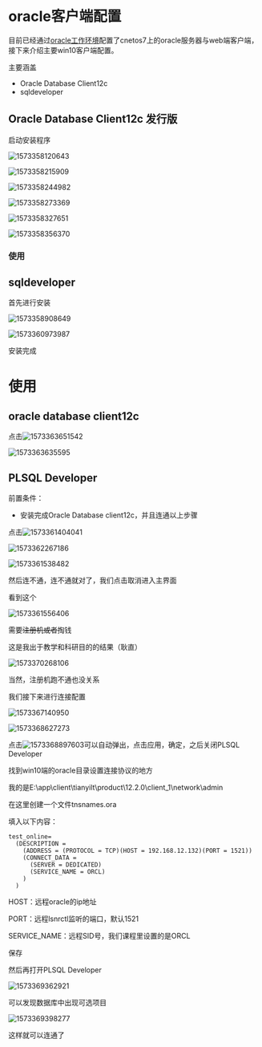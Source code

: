 # oracle客户端配置

目前已经通过[oracle工作环境](./2019-11-03-oracle工作环境.md)配置了cnetos7上的oracle服务器与web端客户端，接下来介绍主要win10客户端配置。

主要涵盖

- Oracle Database Client12c
- sqldeveloper

## Oracle Database Client12c 发行版

启动安装程序

![1573358120643](2019-11-10-oracle%E5%AE%A2%E6%88%B7%E7%AB%AF%E9%85%8D%E7%BD%AE.assets/1573358120643.png)

![1573358215909](2019-11-10-oracle%E5%AE%A2%E6%88%B7%E7%AB%AF%E9%85%8D%E7%BD%AE.assets/1573358215909.png)

![1573358244982](2019-11-10-oracle%E5%AE%A2%E6%88%B7%E7%AB%AF%E9%85%8D%E7%BD%AE.assets/1573358244982.png)

![1573358273369](2019-11-10-oracle%E5%AE%A2%E6%88%B7%E7%AB%AF%E9%85%8D%E7%BD%AE.assets/1573358273369.png)

![1573358327651](2019-11-10-oracle%E5%AE%A2%E6%88%B7%E7%AB%AF%E9%85%8D%E7%BD%AE.assets/1573358327651.png)

![1573358356370](2019-11-10-oracle%E5%AE%A2%E6%88%B7%E7%AB%AF%E9%85%8D%E7%BD%AE.assets/1573358356370.png)

### 使用



## sqldeveloper

首先进行安装

![1573358908649](2019-11-10-oracle%E5%AE%A2%E6%88%B7%E7%AB%AF%E9%85%8D%E7%BD%AE.assets/1573358908649.png)

![1573360973987](2019-11-10-oracle%E5%AE%A2%E6%88%B7%E7%AB%AF%E9%85%8D%E7%BD%AE.assets/1573360973987.png)

安装完成

# 使用

## oracle database client12c

点击![1573363651542](2019-11-10-oracle%E5%AE%A2%E6%88%B7%E7%AB%AF%E9%85%8D%E7%BD%AE.assets/1573363651542.png)

![1573363635595](2019-11-10-oracle%E5%AE%A2%E6%88%B7%E7%AB%AF%E9%85%8D%E7%BD%AE.assets/1573363635595.png)

## PLSQL Developer

前置条件：

- 安装完成Oracle Database client12c，并且连通以上步骤

点击![1573361404041](2019-11-10-oracle%E5%AE%A2%E6%88%B7%E7%AB%AF%E9%85%8D%E7%BD%AE.assets/1573361404041.png)

![1573362267186](2019-11-10-oracle%E5%AE%A2%E6%88%B7%E7%AB%AF%E9%85%8D%E7%BD%AE.assets/1573362267186.png)

![1573361538482](2019-11-10-oracle%E5%AE%A2%E6%88%B7%E7%AB%AF%E9%85%8D%E7%BD%AE.assets/1573361538482.png)

然后连不通，连不通就对了，我们点击取消进入主界面

看到这个

![1573361556406](2019-11-10-oracle%E5%AE%A2%E6%88%B7%E7%AB%AF%E9%85%8D%E7%BD%AE.assets/1573361556406.png)

需要~~注册机或者~~掏钱

这是我出于教学和科研目的的结果（耿直）

![1573370268106](2019-11-10-oracle%E5%AE%A2%E6%88%B7%E7%AB%AF%E9%85%8D%E7%BD%AE.assets/1573370268106.png)

当然，注册机跑不通也没关系

我们接下来进行连接配置

![1573367140950](2019-11-10-oracle%E5%AE%A2%E6%88%B7%E7%AB%AF%E9%85%8D%E7%BD%AE.assets/1573367140950.png)

![1573368627273](2019-11-10-oracle%E5%AE%A2%E6%88%B7%E7%AB%AF%E9%85%8D%E7%BD%AE.assets/1573368627273.png)

点击![1573368897603](2019-11-10-oracle%E5%AE%A2%E6%88%B7%E7%AB%AF%E9%85%8D%E7%BD%AE.assets/1573368897603.png)可以自动弹出，点击应用，确定，之后关闭PLSQL Developer



找到win10端的oracle目录设置连接协议的地方

我的是E:\app\client\tianyilt\product\12.2.0\client_1\network\admin

在这里创建一个文件tnsnames.ora

填入以下内容：

```
test_online=  
  (DESCRIPTION =  
    (ADDRESS = (PROTOCOL = TCP)(HOST = 192.168.12.132)(PORT = 1521))  
    (CONNECT_DATA =  
      (SERVER = DEDICATED)  
      (SERVICE_NAME = ORCL)  
    )  
  )  
```

HOST：远程oracle的ip地址

PORT：远程lsnrctl监听的端口，默认1521

SERVICE_NAME：远程SID号，我们课程里设置的是ORCL

保存

然后再打开PLSQL Developer

![1573369362921](2019-11-10-oracle%E5%AE%A2%E6%88%B7%E7%AB%AF%E9%85%8D%E7%BD%AE.assets/1573369362921.png)

可以发现数据库中出现可选项目

![1573369398277](2019-11-10-oracle%E5%AE%A2%E6%88%B7%E7%AB%AF%E9%85%8D%E7%BD%AE.assets/1573369398277.png)

这样就可以连通了